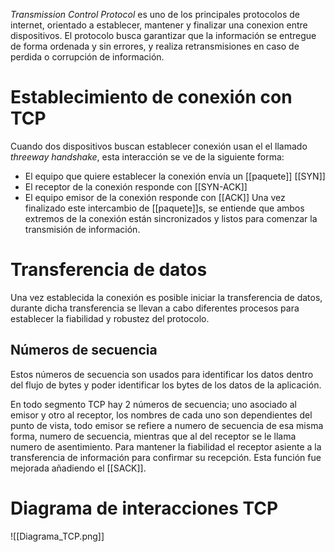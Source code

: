 _Transmission Control Protocol_ es uno de los principales protocolos de internet, orientado a establecer, mantener y finalizar una conexion entre dispositivos. El protocolo busca garantizar que la información se entregue de forma ordenada y sin errores, y realiza retransmisiones en caso de perdida o corrupción de información.

# Establecimiento de conexión con TCP
Cuando dos dispositivos buscan establecer conexión usan el el llamado _threeway handshake_, esta interacción se ve de la siguiente forma:
- El equipo que quiere establecer la conexión envía un [[paquete]] [[SYN]]
- El receptor de la conexión responde con [[SYN-ACK]]
- El equipo emisor de la conexión responde con [[ACK]]
Una vez finalizado este intercambio de [[paquete]]s, se entiende que ambos extremos de la conexión están sincronizados y listos para comenzar la transmisión de información.

# Transferencia de datos
Una vez establecida la conexión es posible iniciar la transferencia de datos, durante dicha transferencia se llevan a cabo diferentes procesos para establecer la fiabilidad y robustez del protocolo.

## Números de secuencia
Estos números de secuencia son usados para identificar los datos dentro del flujo de bytes y poder identificar los bytes de los datos de la aplicación.

En todo segmento TCP hay 2 números de secuencia; uno asociado al emisor y otro al receptor, los nombres de cada uno son dependientes del punto de vista, todo emisor se refiere a numero de secuencia de esa misma forma, numero de secuencia, mientras que al del receptor se le llama numero de asentimiento. Para mantener la fiabilidad el receptor asiente a la transferencia de información para confirmar su recepción. Esta función fue mejorada añadiendo el [[SACK]].
# Diagrama de interacciones TCP
![[Diagrama_TCP.png]]